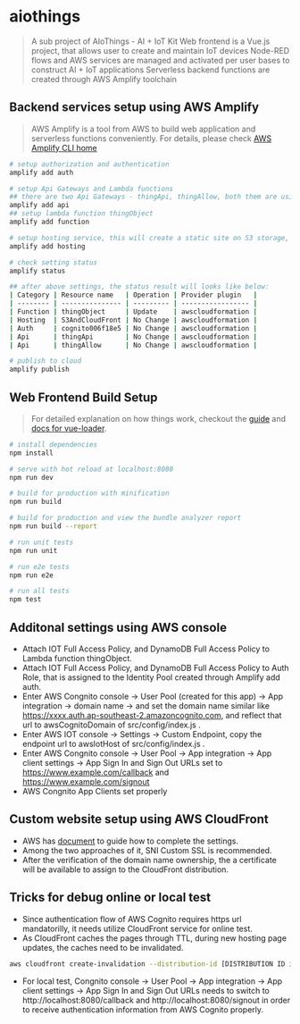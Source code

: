 # aiothings

> A sub project of AIoThings - AI + IoT Kit 
> Web frontend is a Vue.js project, that allows user to create and maintain IoT devices
> Node-RED flows and AWS services are managed and activated per user bases to construct AI + IoT applications
> Serverless backend functions are created through AWS Amplify toolchain

## Backend services setup using AWS Amplify 

> AWS Amplify is a tool from AWS to build web application and serverless functions conveniently.
> For details, please check [AWS Amplify CLI home](https://github.com/aws-amplify/amplify-cli)

``` bash
# setup authorization and authentication
amplify add auth

# setup Api Gateways and Lambda functions
## there are two Api Gateways - thingApi, thingAllow, both them are using lambda function thingObject
amplify add api
## setup lambda function thingObject
amplify add function

# setup hosting service, this will create a static site on S3 storage, and a CloudFront HTTPS secured url too
amplify add hosting

# check setting status
amplify status

## after above settings, the status result will looks like below:
| Category | Resource name   | Operation | Provider plugin   |
| -------- | --------------- | --------- | ----------------- |
| Function | thingObject     | Update    | awscloudformation |
| Hosting  | S3AndCloudFront | No Change | awscloudformation |
| Auth     | cognito006f18e5 | No Change | awscloudformation |
| Api      | thingApi        | No Change | awscloudformation |
| Api      | thingAllow      | No Change | awscloudformation |

# publish to cloud
amplify publish
```

## Web Frontend Build Setup

> For detailed explanation on how things work, checkout the [guide](http://vuejs-templates.github.io/webpack/) and [docs for vue-loader](http://vuejs.github.io/vue-loader).

``` bash
# install dependencies
npm install

# serve with hot reload at localhost:8080
npm run dev

# build for production with minification
npm run build

# build for production and view the bundle analyzer report
npm run build --report

# run unit tests
npm run unit

# run e2e tests
npm run e2e

# run all tests
npm test
```

## Additonal settings using AWS console

* Attach IOT Full Access Policy, and DynamoDB Full Access Policy to Lambda function thingObject.
* Attach IOT Full Access Policy, and DynamoDB Full Access Policy to Auth Role, that is assigned to the Identity Pool created through Amplify add auth. 
* Enter AWS Congnito console -> User Pool (created for this app) -> App integration -> domain name -> and set the domain name similar like 
https://xxxx.auth.ap-southeast-2.amazoncognito.com, and reflect that url to awsCognitoDomain of src/config/index.js .
* Enter AWS IOT console -> Settings -> Custom Endpoint, copy the endpoint url to awsIotHost of src/config/index.js .
* Enter AWS Congnito console -> User Pool -> App integration -> App client settings -> App Sign In and Sign Out URLs set to https://www.example.com/callback and https://www.example.com/signout
* AWS Congnito App Clients set properly

## Custom website setup using AWS CloudFront

* AWS has [document](https://aws.amazon.com/cloudfront/custom-ssl-domains/) to guide how to complete the settings. 
* Among the two approaches of it, SNI Custom SSL is recommended.
* After the verification of the domain name ownership, the a certificate will be available to assign to the CloudFront distribution.

## Tricks for debug online or local test

* Since authentication flow of AWS Cognito requires https url mandatorilly, it needs utilize CloudFront service for online test.
* As CloudFront caches the pages through TTL, during new hosting page updates, the caches need to be invalidated.
``` bash
aws cloudfront create-invalidation --distribution-id [DISTRIBUTION ID in CloudFront] --paths "/*"
```

* For local test, Congnito console -> User Pool -> App integration -> App client settings -> App Sign In and Sign Out URLs needs to switch to http://localhost:8080/callback and http://localhost:8080/signout in order to receive authentication information from AWS Cognito properly.

